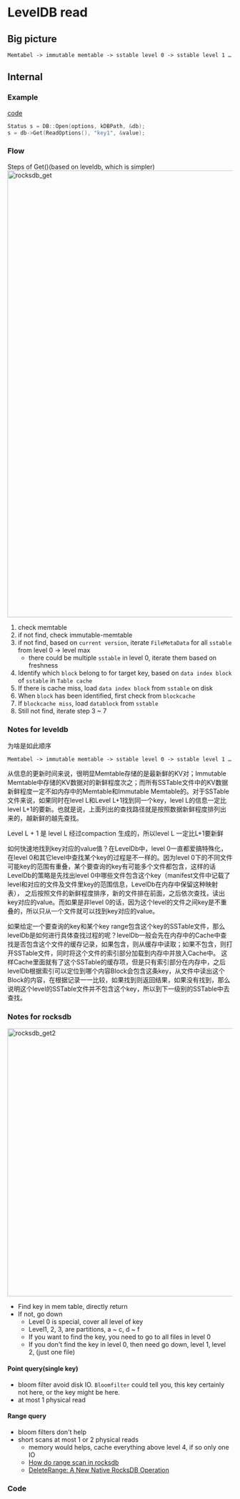# LevelDB read

## Big picture
```
Memtabel -> immutable memtable -> sstable level 0 -> sstable level 1 …
```
## Internal

### Example

[code](https://github.com/facebook/rocksdb/blob/00751e4292e55c1604b28b7b93fe7a538fa05f29/examples/simple_example.cc#L39)
```c++
Status s = DB::Open(options, kDBPath, &db);
s = db->Get(ReadOptions(), "key1", &value);
```
### Flow

Steps of Get()(based on leveldb, which is simpler)
<img src="https://user-images.githubusercontent.com/16873751/96516475-18d61680-121c-11eb-9eeb-c8e38e2ef13f.png" alt="rocksdb_get" width="1000"/>

1. check memtable
2. if not find, check immutable-memtable
3. if not find, based on `current version`, iterate `FileMetaData` for all `sstable` from level 0 -> level max
   - there could be multiple `sstable` in level 0, iterate them based on freshness
4. Identify which `block` belong to for target key, based on `data index block` of `sstable` in `Table cache`
5. If there is cache miss, load `data index block` from `sstable` on disk
6. When `block` has been identified, first check from `blockcache`
7. If `blockcache miss`, load `datablock` from `sstable`
8. Still not find, iterate step 3 ~ 7


### Notes for leveldb
为啥是如此顺序
```
Memtabel -> immutable memtable -> sstable level 0 -> sstable level 1 …
```
从信息的更新时间来说，很明显Memtable存储的是最新鲜的KV对；Immutable Memtable中存储的KV数据对的新鲜程度次之；而所有SSTable文件中的KV数据新鲜程度一定不如内存中的Memtable和Immutable Memtable的。对于SSTable文件来说，如果同时在level L和Level L+1找到同一个key，level L的信息一定比level L+1的要新。也就是说，上面列出的查找路径就是按照数据新鲜程度排列出来的，越新鲜的越先查找。  

Level L + 1 是 level L 经过compaction 生成的，所以level L 一定比L+1要新鲜  

如何快速地找到key对应的value值？在LevelDb中，level 0一直都爱搞特殊化，在level 0和其它level中查找某个key的过程是不一样的。因为level 0下的不同文件可能key的范围有重叠，某个要查询的key有可能多个文件都包含，这样的话LevelDb的策略是先找出level 0中哪些文件包含这个key（manifest文件中记载了level和对应的文件及文件里key的范围信息，LevelDb在内存中保留这种映射表）， 之后按照文件的新鲜程度排序，新的文件排在前面，之后依次查找，读出key对应的value。而如果是非level 0的话，因为这个level的文件之间key是不重叠的，所以只从一个文件就可以找到key对应的value。  


如果给定一个要查询的key和某个key range包含这个key的SSTable文件，那么levelDb是如何进行具体查找过程的呢？levelDb一般会先在内存中的Cache中查找是否包含这个文件的缓存记录，如果包含，则从缓存中读取；如果不包含，则打开SSTable文件，同时将这个文件的索引部分加载到内存中并放入Cache中。 这样Cache里面就有了这个SSTable的缓存项，但是只有索引部分在内存中，之后levelDb根据索引可以定位到哪个内容Block会包含这条key，从文件中读出这个Block的内容，在根据记录一一比较，如果找到则返回结果，如果没有找到，那么说明这个level的SSTable文件并不包含这个key，所以到下一级别的SSTable中去查找。 

### Notes for rocksdb

<img src="https://user-images.githubusercontent.com/16873751/96518047-dcf08080-121e-11eb-86bd-123db83d22c7.png" alt="rocksdb_get2" width="600"/>

- Find key in mem table, directly return
- If not, go down
  + Level 0 is special, cover all level of key
  + Level1, 2, 3, are partitions, a ~ c, d ~ f
  + If you want to find the key, you need to go to all files in level 0
  + If you don't find the key in level 0, then need go down, level 1, level 2, (just one file)

#### Point query(single key)
- bloom filter avoid disk IO.  `Bloomfilter` could tell you, this key certainly not here, or the key might be here.  
- at most 1 physical read


#### Range query
- bloom filters don't help
- short scans at most 1 or 2 physical reads
  - memory would helps, cache everything above level 4, if so only one IO
  - [How do range scan in rocksdb](https://github.com/facebook/rocksdb/issues/204)
  - [DeleteRange: A New Native RocksDB Operation](https://rocksdb.org/blog/2018/11/21/delete-range.html)

### Code

